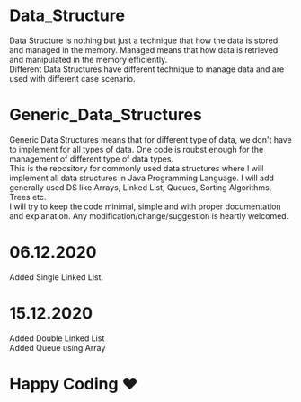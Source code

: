 # Data_Structure
Data Structure is nothing but just a technique that how the data is stored and managed in the memory. Managed means that how data is retrieved and manipulated in the memory efficiently.  
Different Data Structures have different technique to manage data and are used with different case scenario.

# Generic_Data_Structures
Generic Data Structures means that for different type of data, we don't have to implement for all types of data. One code is roubst enough for the management of different type of data types.  
This is the repository for commonly used data structures where I will implement all data structures in Java Programming Language. I will add generally used DS like Arrays, Linked List, Queues, Sorting Algorithms, Trees etc.  
I will try to keep the code minimal, simple and with proper documentation and explanation.
Any modification/change/suggestion is heartly welcomed.

# 06.12.2020
Added Single Linked List.

# 15.12.2020
Added Double Linked List  
Added Queue using Array

# Happy Coding ♥
